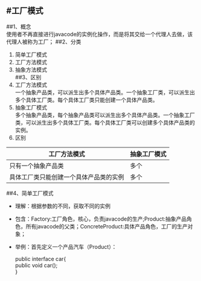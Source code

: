#工厂模式
---
##1、概念  
使用者不再直接进行javacode的实例化操作，而是将其交给一个代理人去做，该代理人被称为工厂；
##2、分类 
1.  简单工厂模式  
2.  工厂方法模式  
3.  抽象方法模式   
##3、区别  
1. 工厂方法模式  
一个抽象产品类，可以派生出多个具体产品类。一个抽象工厂类，可以派生出多个具体工厂类。每个具体工厂类只能创建一个具体产品类。
2. 抽象工厂模式  
多个抽象产品类，每个抽象产品类可以派生出多个具体产品类。一个抽象工厂类，可以派生出多个具体工厂类。每个具体工厂类可以创建多个具体产品类的实例。
3. 区别  

|工厂方法模式|抽象工厂模式|
|-|-|
|只有一个抽象产品类|多个|
|具体工厂类只能创建一个具体产品类的实例|多个|
##4、简单工厂模式  
- 理解：根据参数的不同，获取不同的实例
- 包含：Factory:工厂角色，核心，负责javacode的生产;Product:抽象产品角色，所有javacode的父类；ConcreteProduct:具体产品角色，工厂的生产对象；
- 举例：首先定义一个产品汽车（Product）：

    public interface car{  
       public void car();  
    }